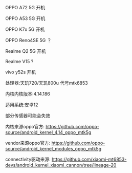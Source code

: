 OPPO A72 5G  开机

OPPO A53 5G  开机

OPPO K7x 5G  开机

OPPO Reno4SE 5G ？

Realme Q2 5G  开机

Realme V15 ?

vivo y52s 开机

处理器:天玑720/天玑800u 代号mtk6853

内核内核版本:4.14.186

适用系统:安卓12


部分传感器可能会失效

内核来源oppo官方:
https://github.com/oppo-source/android_kernel_4.14_oppo_mtk5g

vendor来源oppo官方:
https://github.com/oppo-source/android_kernel_modules_oppo_mtk5g

connectivity驱动来源:
https://github.com/xiaomi-mt6853-devs/android_kernel_xiaomi_cannon/tree/lineage-20
